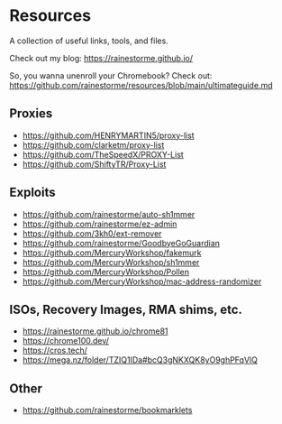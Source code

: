 # Resources
A collection of useful links, tools, and files.

Check out my blog: https://rainestorme.github.io/

So, you wanna unenroll your Chromebook? Check out: https://github.com/rainestorme/resources/blob/main/ultimateguide.md

## Proxies
- https://github.com/HENRYMARTIN5/proxy-list
- https://github.com/clarketm/proxy-list
- https://github.com/TheSpeedX/PROXY-List
- https://github.com/ShiftyTR/Proxy-List

## Exploits
- https://github.com/rainestorme/auto-sh1mmer
- https://github.com/rainestorme/ez-admin
- https://github.com/3kh0/ext-remover
- https://github.com/rainestorme/GoodbyeGoGuardian
- https://github.com/MercuryWorkshop/fakemurk
- https://github.com/MercuryWorkshop/sh1mmer
- https://github.com/MercuryWorkshop/Pollen
- https://github.com/MercuryWorkshop/mac-address-randomizer

## ISOs, Recovery Images, RMA shims, etc.
- https://rainestorme.github.io/chrome81
- https://chrome100.dev/
- https://cros.tech/
- https://mega.nz/folder/TZIQ1IDa#bcQ3gNKXQK8yO9ghPFqVlQ

## Other
- https://github.com/rainestorme/bookmarklets
